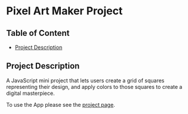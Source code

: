 # Pixel Art Maker Project

## Table of Content

* [Project Description](#Description)


## Project Description

A JavaScript mini project that lets users create a grid of squares representing their design, and apply colors to those squares to create a digital masterpiece.

To use the App please see the [project page](https://emekaokoli.github.io/).
